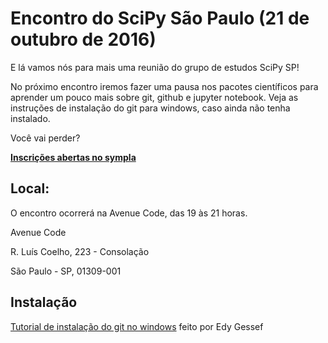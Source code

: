 # Encontro do SciPy São Paulo (21 de outubro de 2016)

E lá vamos nós para mais uma reunião do grupo de estudos SciPy SP!

No próximo encontro iremos fazer uma pausa nos pacotes científicos para aprender um pouco mais sobre git, github e jupyter notebook. Veja as instruções de instalação do git para windows, caso ainda não tenha instalado.

Você vai perder?

**[Inscrições abertas no sympla](https://www.sympla.com.br/encontro-scipy-sp__95203)**


## Local:

O encontro ocorrerá na Avenue Code, das 19 às 21 horas.

Avenue Code

R. Luís Coelho, 223 - Consolação

São Paulo - SP, 01309-001

## Instalação

[Tutorial de instalação do git no windows](https://github.com/SciPy-SP/encontros/blob/master/tutoriais/Tutorial_Instalacao_Git_for_Windows.pdf) feito por Edy Gessef 

